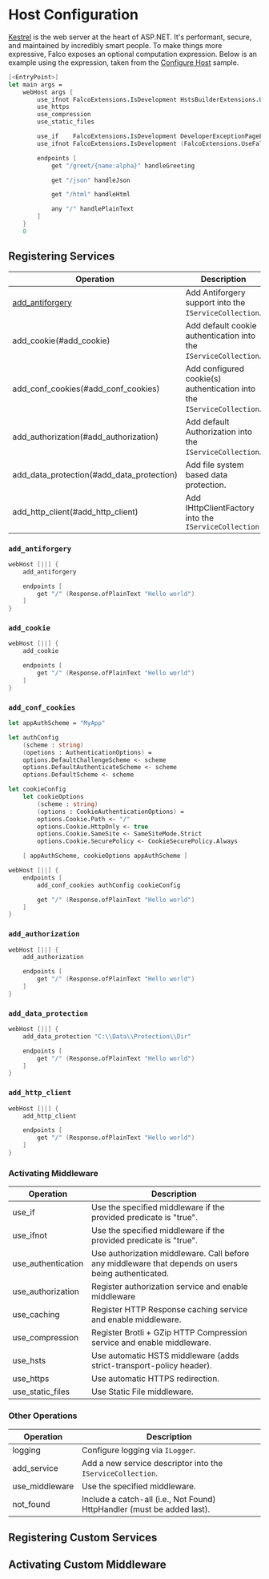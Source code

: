 # Host Configuration

[Kestrel](https://docs.microsoft.com/en-us/aspnet/core/fundamentals/servers/kestrel) is the web server at the heart of ASP.NET. It's performant, secure, and maintained by incredibly smart people. To make things more expressive, Falco exposes an optional computation expression. Below is an example using the expression, taken from the [Configure Host](https://github.com/pimbrouwers/Falco/tree/master/samples/ConfigureHost) sample.

```fsharp
[<EntryPoint>]
let main args =
    webHost args {
        use_ifnot FalcoExtensions.IsDevelopment HstsBuilderExtensions.UseHsts
        use_https
        use_compression
        use_static_files

        use_if    FalcoExtensions.IsDevelopment DeveloperExceptionPageExtensions.UseDeveloperExceptionPage
        use_ifnot FalcoExtensions.IsDevelopment (FalcoExtensions.UseFalcoExceptionHandler exceptionHandler)

        endpoints [
            get "/greet/{name:alpha}" handleGreeting

            get "/json" handleJson

            get "/html" handleHtml

            any "/" handlePlainText
        ]
    }
    0
```

## Registering Services

| Operation | Description |
| --------- | ----------- |
| [add_antiforgery](#add_antiforgery) | Add Antiforgery support into the `IServiceCollection`. |
| add_cookie(#add_cookie) | Add default cookie authentication into the `IServiceCollection`. |
| add_conf_cookies(#add_conf_cookies) | Add configured cookie(s) authentication into the `IServiceCollection`. |
| add_authorization(#add_authorization) | Add default Authorization into the `IServiceCollection`. |
| add_data_protection(#add_data_protection) | Add file system based data protection. |
| add_http_client(#add_http_client) | Add IHttpClientFactory into the `IServiceCollection` |

### `add_antiforgery`

```fsharp
webHost [||] {
    add_antiforgery

    endpoints [
        get "/" (Response.ofPlainText "Hello world")
    ]
}
```

### `add_cookie`

```fsharp
webHost [||] {
    add_cookie

    endpoints [
        get "/" (Response.ofPlainText "Hello world")
    ]
}
```

### `add_conf_cookies`

```fsharp
let appAuthScheme = "MyApp"

let authConfig
    (scheme : string)
    (opetions : AuthenticationOptions) =
    options.DefaultChallengeScheme <- scheme
    options.DefaultAuthenticateScheme <- scheme
    options.DefaultScheme <- scheme

let cookieConfig
    let cookieOptions
        (scheme : string)
        (options : CookieAuthenticationOptions) =
        options.Cookie.Path <- "/"
        options.Cookie.HttpOnly <- true
        options.Cookie.SameSite <- SameSiteMode.Strict
        options.Cookie.SecurePolicy <- CookieSecurePolicy.Always

    [ appAuthScheme, cookieOptions appAuthScheme ]

webHost [||] {
    endpoints [
        add_conf_cookies authConfig cookieConfig

        get "/" (Response.ofPlainText "Hello world")
    ]
}
```

### `add_authorization`

```fsharp
webHost [||] {
    add_authorization

    endpoints [
        get "/" (Response.ofPlainText "Hello world")
    ]
}
```

### `add_data_protection`

```fsharp
webHost [||] {
    add_data_protection "C:\\Data\\Protection\\Dir"

    endpoints [
        get "/" (Response.ofPlainText "Hello world")
    ]
}
```

### `add_http_client`

```fsharp
webHost [||] {
    add_http_client

    endpoints [
        get "/" (Response.ofPlainText "Hello world")
    ]
}
```

### Activating Middleware

| Operation | Description |
| --------- | ----------- |
| use_if | Use the specified middleware if the provided predicate is "true". |
| use_ifnot | Use the specified middleware if the provided predicate is "true". |
| use_authentication | Use authorization middleware. Call before any middleware that depends on users being authenticated. |
| use_authorization | Register authorization service and enable middleware |
| use_caching | Register HTTP Response caching service and enable middleware. |
| use_compression | Register Brotli + GZip HTTP Compression service and enable middleware. |
| use_hsts | Use automatic HSTS middleware (adds strict-transport-policy header). |
| use_https | Use automatic HTTPS redirection. |
| use_static_files | Use Static File middleware. |

### Other Operations

| Operation | Description |
| --------- | ----------- |
| logging | Configure logging via `ILogger`. |
| add_service | Add a new service descriptor into the `IServiceCollection`. |
| use_middleware | Use the specified middleware. |
| not_found | Include a catch-all (i.e., Not Found) HttpHandler (must be added last). |

## Registering Custom Services

## Activating Custom Middleware

